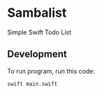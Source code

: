 # Sambalist
Simple Swift Todo List


## Development

To run program, run this code:
```
swift main.swift 
```